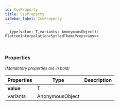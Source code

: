 ```yaml
---
id: CssProperty
title: CssProperty
sidebar_label: CssProperty
---
```


```tsx
__type(value: T,variants: AnonymousObject): FlattenInterpolation<SytledThemeProps<any>>
```
<br/>



### Properties

<font size="2"><i>(Mandatory properties are in bold)</i></font>

| Properties | Type | Description |
| --------- | ---- | ----------- |
| **value** | T |  |
| variants | AnonymousObject |  |

